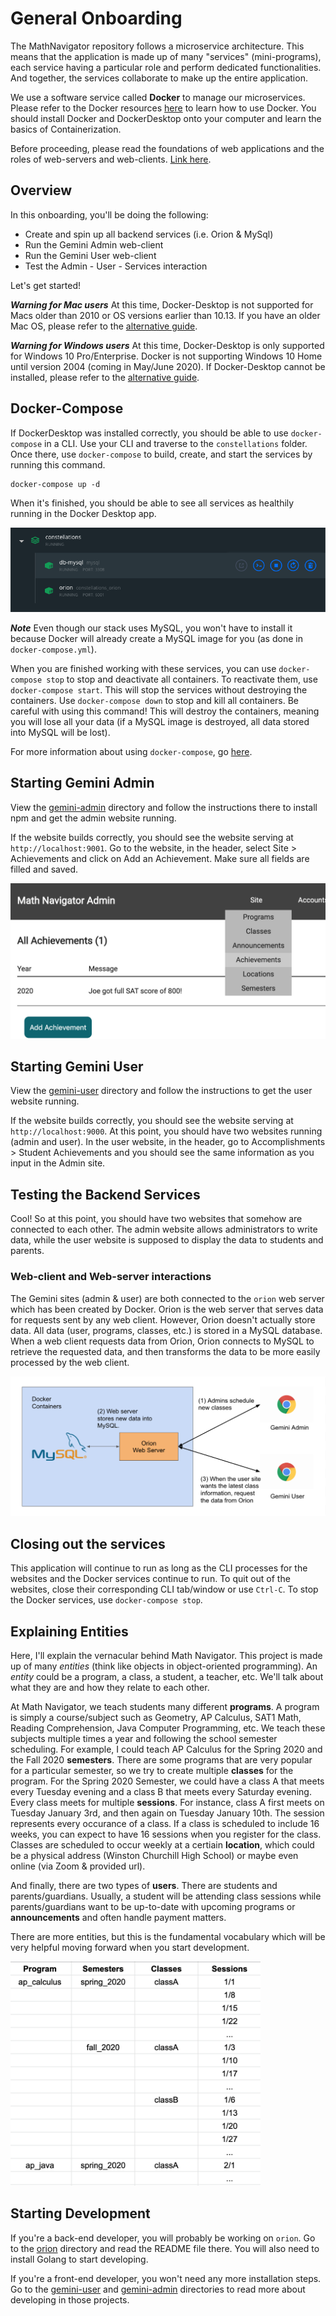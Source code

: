 # General Onboarding

The MathNavigator repository follows a microservice architecture. This means that the application is made up of many "services" (mini-programs), each service having a particular role and perform dedicated functionalities. And together, the services collaborate to make up the entire application.

We use a software service called **Docker** to manage our microservices. Please refer to the Docker resources [here](../../resources/docker) to learn how to use Docker. You should install Docker and DockerDesktop onto your computer and learn the basics of Containerization. 

Before proceeding, please read the foundations of web applications and the roles of web-servers and web-clients. [Link here](https://github.com/ahsu1230/mathnavigatorSite/blob/master/resources/01_webapps.md).

## Overview

In this onboarding, you'll be doing the following:
 
- Create and spin up all backend services (i.e. Orion & MySql)
- Run the Gemini Admin web-client
- Run the Gemini User web-client
- Test the Admin - User - Services interaction

Let's get started!

***Warning for Mac users*** At this time, Docker-Desktop is not supported for Macs older than 2010 or OS versions earlier than 10.13. If you have an older Mac OS, please refer to the [alternative guide](./guide_alternative.md).

***Warning for Windows users*** At this time, Docker-Desktop is only supported for Windows 10 Pro/Enterprise. Docker is not supporting Windows 10 Home until version 2004 (coming in May/June 2020). If Docker-Desktop cannot be installed, please refer to the [alternative guide](./guide_alternative.md).

## Docker-Compose

If DockerDesktop was installed correctly, you should be able to use `docker-compose` in a CLI. Use your CLI and traverse to the `constellations` folder. Once there, use `docker-compose` to build, create, and start the services by running this command.

```unix
docker-compose up -d
```

When it's finished, you should be able to see all services as healthily running in the Docker Desktop app.

![SCREENSHOT_DOCKER_ALL_SERVICES](./images/docker_all_services.png)

***Note*** Even though our stack uses MySQL, you won't have to install it because Docker will already create a MySQL image for you (as done in `docker-compose.yml`).

When you are finished working with these services, you can use `docker-compose stop` to stop and deactivate all containers. To reactivate them, use `docker-compose start`. This will stop the services without destroying the containers. Use `docker-compose down` to stop and kill all containers. Be careful with using this command! This will destroy the containers, meaning you will lose all your data (if a MySQL image is destroyed, all data stored into MySQL will be lost).

For more information about using `docker-compose`, go [here](./guide_docker-compose.md).

## Starting Gemini Admin

View the [gemini-admin](./gemini-admin) directory and follow the instructions there to install npm and get the admin website running. 

If the website builds correctly, you should see the website serving at `http://localhost:9001`. Go to the website, in the header, select Site > Achievements and click on Add an Achievement. Make sure all fields are filled and saved.

![SCREENSHOT_ADMIN_ACHIEVE](./images/screenshot_admin_achieve.png)

## Starting Gemini User

View the [gemini-user](./gemini-user) directory and follow the instructions to get the user website running.

If the website builds correctly, you should see the website serving at `http://localhost:9000`. At this point, you should have two websites running (admin and user). In the user website, in the header, go to Accomplishments > Student Achievements and you should see the same information as you input in the Admin site.

## Testing the Backend Services

Cool! So at this point, you should have two websites that somehow are connected to each other. The admin website allows administrators to write data, while the user website is supposed to display the data to students and parents.

### Web-client and Web-server interactions

The Gemini sites (admin & user) are both connected to the `orion` web server which has been created by Docker. Orion is the web server that serves data for requests sent by any web client. However, Orion doesn't actually store data. All data (user, programs, classes, etc.) is stored in a MySQL database. When a web client requests data from Orion, Orion connects to MySQL to retrieve the requested data, and then transforms the data to be more easily processed by the web client.

![DIAGRAM_ORION_GEMINI](./images/diagram_orion_gemini.png)

## Closing out the services

This application will continue to run as long as the CLI processes for the websites and the Docker services continue to run. To quit out of the websites, close their corresponding CLI tab/window or use `Ctrl-C`. To stop the Docker services, use `docker-compose stop`.

## Explaining Entities

Here, I'll explain the vernacular behind Math Navigator. This project is made up of many *entities* (think like objects in object-oriented programming). An *entity* could be a program, a class, a student, a teacher, etc. We'll talk about what they are and how they relate to each other.

At Math Navigator, we teach students many different **programs**. A program is simply a course/subject such as Geometry, AP Calculus, SAT1 Math, Reading Comprehension, Java Computer Programming, etc. We teach these subjects multiple times a year and following the school semester scheduling. For example, I could teach AP Calculus for the Spring 2020 and the Fall 2020 **semesters**. There are some programs that are very popular for a particular semester, so we try to create multiple **classes** for the program. For the Spring 2020 Semester, we could have a class A that meets every Tuesday evening and a class B that meets every Saturday evening. Every class meets for multiple **sessions**. For instance, class A first meets on Tuesday January 3rd, and then again on Tuesday January 10th. The session represents every occurance of a class. If a class is scheduled to include 16 weeks, you can expect to have 16 sessions when you register for the class. 
Classes are scheduled to occur weekly at a certiain **location**, which could be a physical address (Winston Churchill High School) or maybe even online (via Zoom & provided url).

And finally, there are two types of **users**. There are students and parents/guardians. Usually, a student will be attending class sessions while parents/guardians want to be up-to-date with upcoming programs or **announcements** and often handle payment matters.

There are more entities, but this is the fundamental vocabulary which will be very helpful moving forward when you start development.

<img src="./images/sheet_entities.png" width="400px">

## Starting Development

If you're a back-end developer, you will probably be working on `orion`. Go to the [orion](../orion) directory and read the README file there. You will also need to install Golang to start developing.

If you're a front-end developer, you won't need any more installation steps. Go to the [gemini-user](../gemini-user) and [gemini-admin](../gemini-admin) directories to read more about developing in those projects.